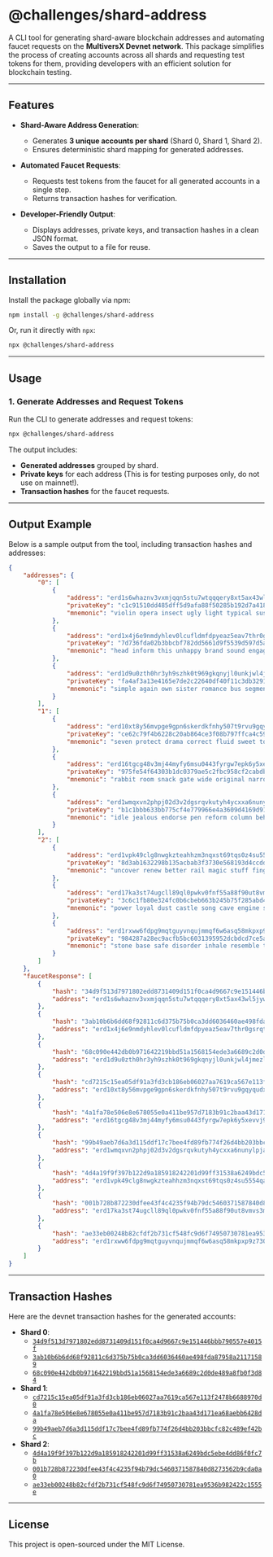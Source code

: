 # **@challenges/shard-address**

A CLI tool for generating shard-aware blockchain addresses and automating faucet requests on the **MultiversX Devnet network**. This package simplifies the process of creating accounts across all shards and requesting test tokens for them, providing developers with an efficient solution for blockchain testing.

---

## **Features**

-   **Shard-Aware Address Generation**:

    -   Generates **3 unique accounts per shard** (Shard 0, Shard 1, Shard 2).
    -   Ensures deterministic shard mapping for generated addresses.

-   **Automated Faucet Requests**:

    -   Requests test tokens from the faucet for all generated accounts in a single step.
    -   Returns transaction hashes for verification.

-   **Developer-Friendly Output**:
    -   Displays addresses, private keys, and transaction hashes in a clean JSON format.
    -   Saves the output to a file for reuse.

---

## **Installation**

Install the package globally via npm:

```bash
npm install -g @challenges/shard-address
```

Or, run it directly with `npx`:

```bash
npx @challenges/shard-address
```

---

## **Usage**

### **1. Generate Addresses and Request Tokens**

Run the CLI to generate addresses and request tokens:

```bash
npx @challenges/shard-address
```

The output includes:

-   **Generated addresses** grouped by shard.
-   **Private keys** for each address (This is for testing purposes only, do not use on mainnet!).
-   **Transaction hashes** for the faucet requests.

---

## **Output Example**

Below is a sample output from the tool, including transaction hashes and addresses:

```json
{
    "addresses": {
        "0": [
            {
                "address": "erd1s6whaznv3vxmjqqn5stu7wtqqqery8xt5ax43wl5jywp8qrdsrvqcaeq6f",
                "privateKey": "c1c91510dd485dff5d9afa88f50285b192d7a41880fe16fe886480e05c22789c",
                "mnemonic": "violin opera insect ugly light typical sustain language manage toddler child public rally ranch arctic stumble size ridge excuse risk frog march penalty sport"
            },
            {
                "address": "erd1x4j6e9nmdyhlev0lcufldmfdpyeaz5eav7thr0gsrqtuvkxs3yjqkx8nd2",
                "privateKey": "7d736fda02b3bbcbf782dd5661d9f5539d597d5a244fbd4b9e2f129c651f43e2",
                "mnemonic": "head inform this unhappy brand sound engage resource lawn engage program switch armor chronic beauty keen ankle valve palace flat outer guard royal mechanic"
            },
            {
                "address": "erd1d9u0zth0hr3yh9szhk0t969gkqnyjl0unkjwl4jmezllf8h78wqqjy9n5l",
                "privateKey": "fa4af3a13e4165e7de2c22640df40f11c3db3291f652846debd2925b22314f2f",
                "mnemonic": "simple again own sister romance bus segment excess devote pen act ivory lion clinic aspect dose unable capital fitness snow defy harsh stable confirm"
            }
        ],
        "1": [
            {
                "address": "erd10xt8y56mvpge9gpn6skerdkfnhy507t9rvu9gqyqudx59jf7er3sqcf7gc",
                "privateKey": "ce62c79f4b6228c20ab864ce3f08b797ffca4c59309672854a0b167f32013137",
                "mnemonic": "seven protect drama correct fluid sweet tone area erode cave essence olive park used exile trap duck deer napkin crawl found spread nation person"
            },
            {
                "address": "erd16tgcg48v3mj44myfy6msu0443fyrgw7epk6y5xevvj9c28nntu7svsl3hz",
                "privateKey": "975fe54f64303b1dc0379ae5c2fbc958cf2cabdb54ef69c258f9d4b57adc4453",
                "mnemonic": "rabbit room snack gate wide original narrow devote oblige chef twelve angry junior coil sadness castle trend conduct menu man sun afraid outdoor assault"
            },
            {
                "address": "erd1wmqxvn2phpj02d3v2dgsrqvkutyh4ycxxa6nunylpjaeyvljfjxsqlxwc3",
                "privateKey": "b1c1bbb633bb775cf4e779966e4a3609d4169d9120b6ec05354bbf99a73e6ca1",
                "mnemonic": "idle jealous endorse pen reform column behave cloth term flight million avoid motor nuclear various topple jazz fragile produce audit target machine circle cigar"
            }
        ],
        "2": [
            {
                "address": "erd1vpk49clg8nwgkzteahhzm3nqxst69tqs0z4su5554qagwlmtm43qzntp4a",
                "privateKey": "8d3ab1632298b135acbab3f3730e568193d4ccddbe177a754604c7994b76f359",
                "mnemonic": "uncover renew better rail magic stuff finger when snow border series already chase earth lion accident soccer tired tired display source luxury purity twice"
            },
            {
                "address": "erd17ka3st74ugcll89ql0pwkv0fnf55a88f90ut8vmvs3mgd47xuuhq5rg9fl",
                "privateKey": "3c6c1fb80e324fc0b6cbeb663b245b75f285abd47d011f6ee09cfea46b54bca6",
                "mnemonic": "power loyal dust castle song cave engine stumble fit enact crunch cinnamon verify december betray range guide puppy sniff jungle body reward relax prison"
            },
            {
                "address": "erd1rxww6fdpg9mqtguyvnqujmmqf6w6asq58mkpxp9z730rqjef2gnqmxshw6",
                "privateKey": "984287a28ec9acfb5bc6031395952dcbdcd7ce5a02d481d8c11420863bb25b23",
                "mnemonic": "stone base safe disorder inhale resemble tennis square middle hurry nation patrol guitar purpose unknown card hood robust elder radio neither verb hamster chronic"
            }
        ]
    },
    "faucetResponse": [
        {
            "hash": "34d9f513d7971802edd8731409d151f0ca4d9667c9e151446bbb790557e4015f",
            "address": "erd1s6whaznv3vxmjqqn5stu7wtqqqery8xt5ax43wl5jywp8qrdsrvqcaeq6f"
        },
        {
            "hash": "3ab10b6b6dd68f92811c6d375b75b0ca3dd6036460ae498fda87958a21171589",
            "address": "erd1x4j6e9nmdyhlev0lcufldmfdpyeaz5eav7thr0gsrqtuvkxs3yjqkx8nd2"
        },
        {
            "hash": "68c090e442db0b971642219bbd51a1568154ede3a6689c2d0de489a8fb0f3d84",
            "address": "erd1d9u0zth0hr3yh9szhk0t969gkqnyjl0unkjwl4jmezllf8h78wqqjy9n5l"
        },
        {
            "hash": "cd7215c15ea05df91a3fd3cb186eb06027aa7619ca567e113f2478b6688970d0",
            "address": "erd10xt8y56mvpge9gpn6skerdkfnhy507t9rvu9gqyqudx59jf7er3sqcf7gc"
        },
        {
            "hash": "4a1fa78e506e8e678055e0a411be957d7183b91c2baa43d171ea68aebb6428da",
            "address": "erd16tgcg48v3mj44myfy6msu0443fyrgw7epk6y5xevvj9c28nntu7svsl3hz"
        },
        {
            "hash": "99b49aeb7d6a3d115ddf17c7bee4fd89fb774f26d4bb203bbcfc82c489ef42bc",
            "address": "erd1wmqxvn2phpj02d3v2dgsrqvkutyh4ycxxa6nunylpjaeyvljfjxsqlxwc3"
        },
        {
            "hash": "4d4a19f9f397b122d9a185918242201d99ff31538a6249bdc5ebe4dd86f0fc7b",
            "address": "erd1vpk49clg8nwgkzteahhzm3nqxst69tqs0z4su5554qagwlmtm43qzntp4a"
        },
        {
            "hash": "001b728b872230dfee43f4c4235f94b79dc5460371587840d8273562b9cda0a0",
            "address": "erd17ka3st74ugcll89ql0pwkv0fnf55a88f90ut8vmvs3mgd47xuuhq5rg9fl"
        },
        {
            "hash": "ae33eb00248b82cfdf2b731cf548fc9d6f74950730781ea9536b982422c1555e",
            "address": "erd1rxww6fdpg9mqtguyvnqujmmqf6w6asq58mkpxp9z730rqjef2gnqmxshw6"
        }
    ]
}
```

---

## **Transaction Hashes**

Here are the devnet transaction hashes for the generated accounts:

-   **Shard 0**:
    -   [`34d9f513d7971802edd8731409d151f0ca4d9667c9e151446bbb790557e4015f`](https://devnet-explorer.multiversx.com/transactions/34d9f513d7971802edd8731409d151f0ca4d9667c9e151446bbb790557e4015f)
    -   [`3ab10b6b6dd68f92811c6d375b75b0ca3dd6036460ae498fda87958a21171589`](https://devnet-explorer.multiversx.com/transactions/3ab10b6b6dd68f92811c6d375b75b0ca3dd6036460ae498fda87958a21171589)
    -   [`68c090e442db0b971642219bbd51a1568154ede3a6689c2d0de489a8fb0f3d84`](https://devnet-explorer.multiversx.com/transactions/68c090e442db0b971642219bbd51a1568154ede3a6689c2d0de489a8fb0f3d84)
-   **Shard 1**:
    -   [`cd7215c15ea05df91a3fd3cb186eb06027aa7619ca567e113f2478b6688970d0`](https://devnet-explorer.multiversx.com/transactions/cd7215c15ea05df91a3fd3cb186eb06027aa7619ca567e113f2478b6688970d0)
    -   [`4a1fa78e506e8e678055e0a411be957d7183b91c2baa43d171ea68aebb6428da`](https://devnet-explorer.multiversx.com/transactions/4a1fa78e506e8e678055e0a411be957d7183b91c2baa43d171ea68aebb6428da)
    -   [`99b49aeb7d6a3d115ddf17c7bee4fd89fb774f26d4bb203bbcfc82c489ef42bc`](https://devnet-explorer.multiversx.com/transactions/99b49aeb7d6a3d115ddf17c7bee4fd89fb774f26d4bb203bbcfc82c489ef42bc)
-   **Shard 2**:
    -   [`4d4a19f9f397b122d9a185918242201d99ff31538a6249bdc5ebe4dd86f0fc7b`](https://devnet-explorer.multiversx.com/transactions/4d4a19f9f397b122d9a185918242201d99ff31538a6249bdc5ebe4dd86f0fc7b)
    -   [`001b728b872230dfee43f4c4235f94b79dc5460371587840d8273562b9cda0a0`](https://devnet-explorer.multiversx.com/transactions/001b728b872230dfee43f4c4235f94b79dc5460371587840d8273562b9cda0a0)
    -   [`ae33eb00248b82cfdf2b731cf548fc9d6f74950730781ea9536b982422c1555e`](https://devnet-explorer.multiversx.com/transactions/ae33eb00248b82cfdf2b731cf548fc9d6f74950730781ea9536b982422c1555e)

---

## **License**

This project is open-sourced under the MIT License.
